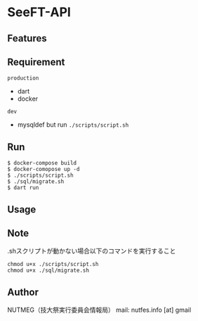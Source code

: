 # SeeFT-API

## Features

## Requirement
`production`
- dart
- docker

`dev`
- mysqldef
but run `./scripts/script.sh`


## Run

``` fish
$ docker-compose build
$ docker-comopose up -d
$ ./scripts/script.sh
$ ./sql/migrate.sh
$ dart run
```

## Usage

## Note
.shスクリプトが動かない場合以下のコマンドを実行すること

```
chmod u+x ./scripts/script.sh
chmod u+x ./sql/migrate.sh
```

## Author
NUTMEG（技大祭実行委員会情報局）
mail: nutfes.info [at] gmail
